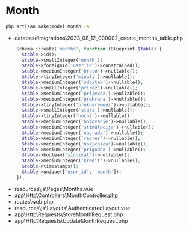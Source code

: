 # Month

```bash
php artisan make:model Month -a
```

- database\migrations\2023_08_12_000002_create_months_table.php

```php
    Schema::create('months', function (Blueprint $table) {
      $table->id();
      $table->smallInteger('month');
      $table->foreignId('user_id')->constrained();
      $table->mediumInteger('bruto')->nullable();
      $table->tinyInteger('minuli')->nullable();
      $table->mediumInteger('odbitak')->nullable();
      $table->smallInteger('prirez')->nullable();
      $table->mediumInteger('prijevoz')->nullable();
      $table->mediumInteger('prehrana')->nullable();
      $table->tinyInteger('prekovremeni')->nullable();
      $table->smallInteger('stari')->nullable();
      $table->tinyInteger('nocni')->nullable();
      $table->mediumInteger('bolovanje')->nullable();
      $table->mediumInteger('stimulacija')->nullable();
      $table->mediumInteger('nagrada')->nullable();
      $table->mediumInteger('regres')->nullable();
      $table->mediumInteger('bozicnica')->nullable();
      $table->mediumInteger('prigodna')->nullable();
      $table->boolean('sindikat')->nullable();
      $table->mediumInteger('kredit')->nullable();
      $table->timestamps();
      $table->unique(['user_id', 'month']);
    });
```

- resources\js\Pages\Months.vue
- app\Http\Controllers\MonthController.php
- routes\web.php
- resources\js\Layouts\AuthenticatedLayout.vue
- app\Http\Requests\StoreMonthRequest.php
- app\Http\Requests\UpdateMonthRequest.php
